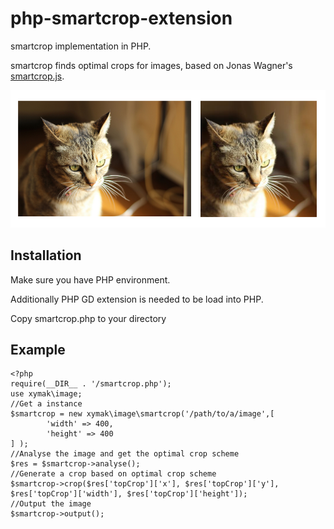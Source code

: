 # php-smartcrop-extension

smartcrop implementation in PHP.

smartcrop finds optimal crops for images, based on Jonas Wagner's [smartcrop.js](https://github.com/jwagner/smartcrop.js).

![Example](./example.png)

## Installation

Make sure you have PHP environment.

Additionally PHP GD extension is needed to be load into PHP.

Copy smartcrop.php to your directory
## Example 
```
<?php
require(__DIR__ . '/smartcrop.php');
use xymak\image;
//Get a instance
$smartcrop = new xymak\image\smartcrop('/path/to/a/image',[
        'width' => 400,
        'height' => 400
] );
//Analyse the image and get the optimal crop scheme
$res = $smartcrop->analyse();
//Generate a crop based on optimal crop scheme
$smartcrop->crop($res['topCrop']['x'], $res['topCrop']['y'], $res['topCrop']['width'], $res['topCrop']['height']);
//Output the image
$smartcrop->output();
```
